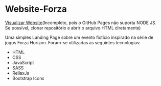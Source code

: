 # Website-Forza
[Visualizar Website](https://arquiribeiro.github.io/Website-Forza/)(Incompleto, pois o GitHub Pages não suporta NODE JS. Se possível, clonar repositório e abrir o arquivo HTML diretamente)

Uma simples Landing Page sobre um evento fictício inspirado na série de jogos Forza Horizon. Foram-se utilizadas as seguintes tecnologias:
- HTML
- CSS
- JavaScript
- SASS
- RellaxJs
- Bootstrap Icons
